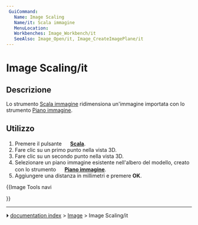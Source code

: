 ```yaml
---
 GuiCommand:
   Name: Image Scaling
   Name/it: Scala immagine
   MenuLocation: 
   Workbenches: Image_Workbench/it
   SeeAlso: Image_Open/it, Image_CreateImagePlane/it
---
```


# Image Scaling/it

## Descrizione

Lo strumento [Scala immagine](Image_Scaling/it.md) ridimensiona un\'immagine importata con lo strumento [Piano immagine](Image_CreateImagePlane/it.md).

## Utilizzo

1.  Premere il pulsante **<img src="images/Image_Scaling.svg" width=16px> [Scala](Image_Scaling/it.md)**.
2.  Fare clic su un primo punto nella vista 3D.
3.  Fare clic su un secondo punto nella vista 3D.
4.  Selezionare un piano immagine esistente nell\'albero del modello, creato con lo strumento **<img src="images/Image_CreateImagePlane.svg" width=16px> [Piano immagine](Image_CreateImagePlane/it.md)**.
5.  Aggiungere una distanza in millimetri e premere **OK**.





{{Image Tools navi

}}



---
⏵ [documentation index](../README.md) > [Image](Category_Image.md) > Image Scaling/it
